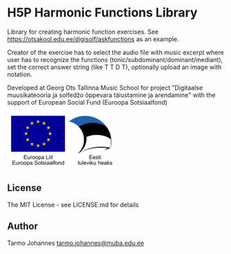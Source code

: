 H5P Harmonic Functions Library
==========

Library for creating harmonic function exercises. See https://otsakool.edu.ee/digisolf/askfunctions as an example.

Creator of the exercise has to select the audio file with music excerpt where user has to recognize the functions (tonic/subdominant/dominant/mediant), set the correct answer string (like T T D T), optionally upload an image with notation.

Developed  at Georg Ots Tallinna Music School for project "Digitaalse muusikateooria ja solfedžo õppevara täiustamine ja arendamine"   with the support of European Social Fund (Euroopa Sotsiaalfond)

<img src="./eu.jpg" alt="Euroopa Sotsiaalfond" width="250"/>


## License

The MIT License -  see LICENSE.md for details

## Author

Tarmo Johannes tarmo.johannes@muba.edu.ee



